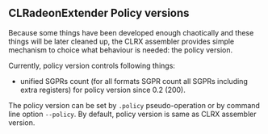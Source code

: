 ## CLRadeonExtender Policy versions

Because some things have been developed enough chaotically and these things will be later
cleaned up, the CLRX assembler provides simple mechanism to choice what behaviour
is needed: the policy version.

Currently, policy version controls following things:

* unified SGPRs count (for all formats SGPR count all SGPRs including extra registers)
  for policy version since 0.2 (200).

The policy version can be set by `.policy` pseudo-operation or by command line option
`--policy`. By default, policy version is same as CLRX assembler version.
